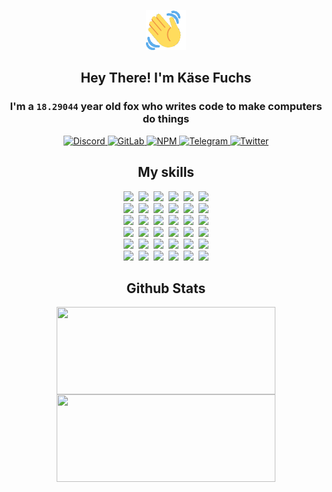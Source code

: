 <div><p align=center><img src=./resources/images/wave.gif width=64px height=64px></p><h2 align=center>Hey There! I'm Käse Fuchs</h2><h3 align=center>I'm a <code>18.29044</code> year old fox who writes code to make computers do things</h3><p align=center><a href=https://discord.com/users/507526681125322772><img alt=Discord src="https://img.shields.io/badge/Discord-5865F2?logo=discord&logoColor=white&style=flat-square#805e491efd05d2873b72855752d93cfd"> </a><a href=https://gitlab.com/kasefuchs><img alt=GitLab src="https://img.shields.io/badge/GitLab-330F63?logo=gitlab&logoColor=white&style=flat-square#805e491efd05d2873b72855752d93cfd"> </a><a href=https://npmjs.com/~kasefuchs><img alt=NPM src="https://img.shields.io/badge/NPM-CB3837?logo=npm&logoColor=white&style=flat-square#805e491efd05d2873b72855752d93cfd"> </a><a href=https://t.me/kasefuchs><img alt=Telegram src="https://img.shields.io/badge/Telegram-2CA5E0?logo=telegram&logoColor=white&style=flat-square#805e491efd05d2873b72855752d93cfd"> </a><a href=https://twitter.com/kasefuchs><img alt=Twitter src="https://img.shields.io/badge/Twitter-1DA1F2?logo=twitter&logoColor=white&style=flat-square#805e491efd05d2873b72855752d93cfd"></a></p><h2 align=center>My skills</h2><p align=center><a href=https://aws.amazon.com/ ><picture><source srcset="https://skillicons.dev/icons?i=aws&theme=dark#805e491efd05d2873b72855752d93cfd" media="(prefers-color-scheme: dark)"><source srcset="https://skillicons.dev/icons?i=aws&theme=light#805e491efd05d2873b72855752d93cfd" media="(prefers-color-scheme: light), (prefers-color-scheme: no-preference)"><img src="https://skillicons.dev/icons?i=aws&theme=light#805e491efd05d2873b72855752d93cfd"></picture></a>&nbsp;&nbsp;<a href=https://en.wikipedia.org/wiki/Bash_(Unix_shell)><picture><source srcset="https://skillicons.dev/icons?i=bash&theme=dark#805e491efd05d2873b72855752d93cfd" media="(prefers-color-scheme: dark)"><source srcset="https://skillicons.dev/icons?i=bash&theme=light#805e491efd05d2873b72855752d93cfd" media="(prefers-color-scheme: light), (prefers-color-scheme: no-preference)"><img src="https://skillicons.dev/icons?i=bash&theme=light#805e491efd05d2873b72855752d93cfd"></picture></a>&nbsp;&nbsp;<a href=https://discord.com/developers/docs><picture><source srcset="https://skillicons.dev/icons?i=bots&theme=dark#805e491efd05d2873b72855752d93cfd" media="(prefers-color-scheme: dark)"><source srcset="https://skillicons.dev/icons?i=bots&theme=light#805e491efd05d2873b72855752d93cfd" media="(prefers-color-scheme: light), (prefers-color-scheme: no-preference)"><img src="https://skillicons.dev/icons?i=bots&theme=light#805e491efd05d2873b72855752d93cfd"></picture></a>&nbsp;&nbsp;<a href=https://www.cloudflare.com/ ><picture><source srcset="https://skillicons.dev/icons?i=cloudflare&theme=dark#805e491efd05d2873b72855752d93cfd" media="(prefers-color-scheme: dark)"><source srcset="https://skillicons.dev/icons?i=cloudflare&theme=light#805e491efd05d2873b72855752d93cfd" media="(prefers-color-scheme: light), (prefers-color-scheme: no-preference)"><img src="https://skillicons.dev/icons?i=cloudflare&theme=light#805e491efd05d2873b72855752d93cfd"></picture></a>&nbsp;&nbsp;<a href=https://en.wikipedia.org/wiki/CSS><picture><source srcset="https://skillicons.dev/icons?i=css&theme=dark#805e491efd05d2873b72855752d93cfd" media="(prefers-color-scheme: dark)"><source srcset="https://skillicons.dev/icons?i=css&theme=light#805e491efd05d2873b72855752d93cfd" media="(prefers-color-scheme: light), (prefers-color-scheme: no-preference)"><img src="https://skillicons.dev/icons?i=css&theme=light#805e491efd05d2873b72855752d93cfd"></picture></a>&nbsp;&nbsp;<a href=https://www.docker.com/ ><picture><source srcset="https://skillicons.dev/icons?i=docker&theme=dark#805e491efd05d2873b72855752d93cfd" media="(prefers-color-scheme: dark)"><source srcset="https://skillicons.dev/icons?i=docker&theme=light#805e491efd05d2873b72855752d93cfd" media="(prefers-color-scheme: light), (prefers-color-scheme: no-preference)"><img src="https://skillicons.dev/icons?i=docker&theme=light#805e491efd05d2873b72855752d93cfd"></picture></a><br><a href=https://www.electronjs.org/ ><picture><source srcset="https://skillicons.dev/icons?i=electron&theme=dark#805e491efd05d2873b72855752d93cfd" media="(prefers-color-scheme: dark)"><source srcset="https://skillicons.dev/icons?i=electron&theme=light#805e491efd05d2873b72855752d93cfd" media="(prefers-color-scheme: light), (prefers-color-scheme: no-preference)"><img src="https://skillicons.dev/icons?i=electron&theme=light#805e491efd05d2873b72855752d93cfd"></picture></a>&nbsp;&nbsp;<a href=https://expressjs.com/ ><picture><source srcset="https://skillicons.dev/icons?i=express&theme=dark#805e491efd05d2873b72855752d93cfd" media="(prefers-color-scheme: dark)"><source srcset="https://skillicons.dev/icons?i=express&theme=light#805e491efd05d2873b72855752d93cfd" media="(prefers-color-scheme: light), (prefers-color-scheme: no-preference)"><img src="https://skillicons.dev/icons?i=express&theme=light#805e491efd05d2873b72855752d93cfd"></picture></a>&nbsp;&nbsp;<a href=https://www.figma.com/ ><picture><source srcset="https://skillicons.dev/icons?i=figma&theme=dark#805e491efd05d2873b72855752d93cfd" media="(prefers-color-scheme: dark)"><source srcset="https://skillicons.dev/icons?i=figma&theme=light#805e491efd05d2873b72855752d93cfd" media="(prefers-color-scheme: light), (prefers-color-scheme: no-preference)"><img src="https://skillicons.dev/icons?i=figma&theme=light#805e491efd05d2873b72855752d93cfd"></picture></a>&nbsp;&nbsp;<a href=https://firebase.google.com/ ><picture><source srcset="https://skillicons.dev/icons?i=firebase&theme=dark#805e491efd05d2873b72855752d93cfd" media="(prefers-color-scheme: dark)"><source srcset="https://skillicons.dev/icons?i=firebase&theme=light#805e491efd05d2873b72855752d93cfd" media="(prefers-color-scheme: light), (prefers-color-scheme: no-preference)"><img src="https://skillicons.dev/icons?i=firebase&theme=light#805e491efd05d2873b72855752d93cfd"></picture></a>&nbsp;&nbsp;<a href=https://flask.palletsprojects.com/ ><picture><source srcset="https://skillicons.dev/icons?i=flask&theme=dark#805e491efd05d2873b72855752d93cfd" media="(prefers-color-scheme: dark)"><source srcset="https://skillicons.dev/icons?i=flask&theme=light#805e491efd05d2873b72855752d93cfd" media="(prefers-color-scheme: light), (prefers-color-scheme: no-preference)"><img src="https://skillicons.dev/icons?i=flask&theme=light#805e491efd05d2873b72855752d93cfd"></picture></a>&nbsp;&nbsp;<a href=https://cloud.google.com/ ><picture><source srcset="https://skillicons.dev/icons?i=gcp&theme=dark#805e491efd05d2873b72855752d93cfd" media="(prefers-color-scheme: dark)"><source srcset="https://skillicons.dev/icons?i=gcp&theme=light#805e491efd05d2873b72855752d93cfd" media="(prefers-color-scheme: light), (prefers-color-scheme: no-preference)"><img src="https://skillicons.dev/icons?i=gcp&theme=light#805e491efd05d2873b72855752d93cfd"></picture></a><br><a href=https://git-scm.com/ ><picture><source srcset="https://skillicons.dev/icons?i=git&theme=dark#805e491efd05d2873b72855752d93cfd" media="(prefers-color-scheme: dark)"><source srcset="https://skillicons.dev/icons?i=git&theme=light#805e491efd05d2873b72855752d93cfd" media="(prefers-color-scheme: light), (prefers-color-scheme: no-preference)"><img src="https://skillicons.dev/icons?i=git&theme=light#805e491efd05d2873b72855752d93cfd"></picture></a>&nbsp;&nbsp;<a href=https://github.com/ ><picture><source srcset="https://skillicons.dev/icons?i=github&theme=dark#805e491efd05d2873b72855752d93cfd" media="(prefers-color-scheme: dark)"><source srcset="https://skillicons.dev/icons?i=github&theme=light#805e491efd05d2873b72855752d93cfd" media="(prefers-color-scheme: light), (prefers-color-scheme: no-preference)"><img src="https://skillicons.dev/icons?i=github&theme=light#805e491efd05d2873b72855752d93cfd"></picture></a>&nbsp;&nbsp;<a href=https://gitlab.com/ ><picture><source srcset="https://skillicons.dev/icons?i=gitlab&theme=dark#805e491efd05d2873b72855752d93cfd" media="(prefers-color-scheme: dark)"><source srcset="https://skillicons.dev/icons?i=gitlab&theme=light#805e491efd05d2873b72855752d93cfd" media="(prefers-color-scheme: light), (prefers-color-scheme: no-preference)"><img src="https://skillicons.dev/icons?i=gitlab&theme=light#805e491efd05d2873b72855752d93cfd"></picture></a>&nbsp;&nbsp;<a href=https://www.heroku.com/ ><picture><source srcset="https://skillicons.dev/icons?i=heroku&theme=dark#805e491efd05d2873b72855752d93cfd" media="(prefers-color-scheme: dark)"><source srcset="https://skillicons.dev/icons?i=heroku&theme=light#805e491efd05d2873b72855752d93cfd" media="(prefers-color-scheme: light), (prefers-color-scheme: no-preference)"><img src="https://skillicons.dev/icons?i=heroku&theme=light#805e491efd05d2873b72855752d93cfd"></picture></a>&nbsp;&nbsp;<a href=https://en.wikipedia.org/wiki/HTML><picture><source srcset="https://skillicons.dev/icons?i=html&theme=dark#805e491efd05d2873b72855752d93cfd" media="(prefers-color-scheme: dark)"><source srcset="https://skillicons.dev/icons?i=html&theme=light#805e491efd05d2873b72855752d93cfd" media="(prefers-color-scheme: light), (prefers-color-scheme: no-preference)"><img src="https://skillicons.dev/icons?i=html&theme=light#805e491efd05d2873b72855752d93cfd"></picture></a>&nbsp;&nbsp;<a href=https://en.wikipedia.org/wiki/JavaScript><picture><source srcset="https://skillicons.dev/icons?i=js&theme=dark#805e491efd05d2873b72855752d93cfd" media="(prefers-color-scheme: dark)"><source srcset="https://skillicons.dev/icons?i=js&theme=light#805e491efd05d2873b72855752d93cfd" media="(prefers-color-scheme: light), (prefers-color-scheme: no-preference)"><img src="https://skillicons.dev/icons?i=js&theme=light#805e491efd05d2873b72855752d93cfd"></picture></a><br><a href=https://en.wikipedia.org/wiki/Linux><picture><source srcset="https://skillicons.dev/icons?i=linux&theme=dark#805e491efd05d2873b72855752d93cfd" media="(prefers-color-scheme: dark)"><source srcset="https://skillicons.dev/icons?i=linux&theme=light#805e491efd05d2873b72855752d93cfd" media="(prefers-color-scheme: light), (prefers-color-scheme: no-preference)"><img src="https://skillicons.dev/icons?i=linux&theme=light#805e491efd05d2873b72855752d93cfd"></picture></a>&nbsp;&nbsp;<a href=https://mui.com/ ><picture><source srcset="https://skillicons.dev/icons?i=materialui&theme=dark#805e491efd05d2873b72855752d93cfd" media="(prefers-color-scheme: dark)"><source srcset="https://skillicons.dev/icons?i=materialui&theme=light#805e491efd05d2873b72855752d93cfd" media="(prefers-color-scheme: light), (prefers-color-scheme: no-preference)"><img src="https://skillicons.dev/icons?i=materialui&theme=light#805e491efd05d2873b72855752d93cfd"></picture></a>&nbsp;&nbsp;<a href=https://en.wikipedia.org/wiki/Markdown><picture><source srcset="https://skillicons.dev/icons?i=md&theme=dark#805e491efd05d2873b72855752d93cfd" media="(prefers-color-scheme: dark)"><source srcset="https://skillicons.dev/icons?i=md&theme=light#805e491efd05d2873b72855752d93cfd" media="(prefers-color-scheme: light), (prefers-color-scheme: no-preference)"><img src="https://skillicons.dev/icons?i=md&theme=light#805e491efd05d2873b72855752d93cfd"></picture></a>&nbsp;&nbsp;<a href=https://www.mongodb.com/ ><picture><source srcset="https://skillicons.dev/icons?i=mongodb&theme=dark#805e491efd05d2873b72855752d93cfd" media="(prefers-color-scheme: dark)"><source srcset="https://skillicons.dev/icons?i=mongodb&theme=light#805e491efd05d2873b72855752d93cfd" media="(prefers-color-scheme: light), (prefers-color-scheme: no-preference)"><img src="https://skillicons.dev/icons?i=mongodb&theme=light#805e491efd05d2873b72855752d93cfd"></picture></a>&nbsp;&nbsp;<a href=https://www.mysql.com/ ><picture><source srcset="https://skillicons.dev/icons?i=mysql&theme=dark#805e491efd05d2873b72855752d93cfd" media="(prefers-color-scheme: dark)"><source srcset="https://skillicons.dev/icons?i=mysql&theme=light#805e491efd05d2873b72855752d93cfd" media="(prefers-color-scheme: light), (prefers-color-scheme: no-preference)"><img src="https://skillicons.dev/icons?i=mysql&theme=light#805e491efd05d2873b72855752d93cfd"></picture></a>&nbsp;&nbsp;<a href=https://nextjs.org/ ><picture><source srcset="https://skillicons.dev/icons?i=nextjs&theme=dark#805e491efd05d2873b72855752d93cfd" media="(prefers-color-scheme: dark)"><source srcset="https://skillicons.dev/icons?i=nextjs&theme=light#805e491efd05d2873b72855752d93cfd" media="(prefers-color-scheme: light), (prefers-color-scheme: no-preference)"><img src="https://skillicons.dev/icons?i=nextjs&theme=light#805e491efd05d2873b72855752d93cfd"></picture></a><br><a href=https://nodejs.org/en/ ><picture><source srcset="https://skillicons.dev/icons?i=nodejs&theme=dark#805e491efd05d2873b72855752d93cfd" media="(prefers-color-scheme: dark)"><source srcset="https://skillicons.dev/icons?i=nodejs&theme=light#805e491efd05d2873b72855752d93cfd" media="(prefers-color-scheme: light), (prefers-color-scheme: no-preference)"><img src="https://skillicons.dev/icons?i=nodejs&theme=light#805e491efd05d2873b72855752d93cfd"></picture></a>&nbsp;&nbsp;<a href=https://www.postgresql.org/ ><picture><source srcset="https://skillicons.dev/icons?i=postgres&theme=dark#805e491efd05d2873b72855752d93cfd" media="(prefers-color-scheme: dark)"><source srcset="https://skillicons.dev/icons?i=postgres&theme=light#805e491efd05d2873b72855752d93cfd" media="(prefers-color-scheme: light), (prefers-color-scheme: no-preference)"><img src="https://skillicons.dev/icons?i=postgres&theme=light#805e491efd05d2873b72855752d93cfd"></picture></a>&nbsp;&nbsp;<a href=https://learn.microsoft.com/en-us/powershell/ ><picture><source srcset="https://skillicons.dev/icons?i=powershell&theme=dark#805e491efd05d2873b72855752d93cfd" media="(prefers-color-scheme: dark)"><source srcset="https://skillicons.dev/icons?i=powershell&theme=light#805e491efd05d2873b72855752d93cfd" media="(prefers-color-scheme: light), (prefers-color-scheme: no-preference)"><img src="https://skillicons.dev/icons?i=powershell&theme=light#805e491efd05d2873b72855752d93cfd"></picture></a>&nbsp;&nbsp;<a href=https://www.python.org/ ><picture><source srcset="https://skillicons.dev/icons?i=py&theme=dark#805e491efd05d2873b72855752d93cfd" media="(prefers-color-scheme: dark)"><source srcset="https://skillicons.dev/icons?i=py&theme=light#805e491efd05d2873b72855752d93cfd" media="(prefers-color-scheme: light), (prefers-color-scheme: no-preference)"><img src="https://skillicons.dev/icons?i=py&theme=light#805e491efd05d2873b72855752d93cfd"></picture></a>&nbsp;&nbsp;<a href=https://www.raspberrypi.org/ ><picture><source srcset="https://skillicons.dev/icons?i=raspberrypi&theme=dark#805e491efd05d2873b72855752d93cfd" media="(prefers-color-scheme: dark)"><source srcset="https://skillicons.dev/icons?i=raspberrypi&theme=light#805e491efd05d2873b72855752d93cfd" media="(prefers-color-scheme: light), (prefers-color-scheme: no-preference)"><img src="https://skillicons.dev/icons?i=raspberrypi&theme=light#805e491efd05d2873b72855752d93cfd"></picture></a>&nbsp;&nbsp;<a href=https://reactjs.org/ ><picture><source srcset="https://skillicons.dev/icons?i=react&theme=dark#805e491efd05d2873b72855752d93cfd" media="(prefers-color-scheme: dark)"><source srcset="https://skillicons.dev/icons?i=react&theme=light#805e491efd05d2873b72855752d93cfd" media="(prefers-color-scheme: light), (prefers-color-scheme: no-preference)"><img src="https://skillicons.dev/icons?i=react&theme=light#805e491efd05d2873b72855752d93cfd"></picture></a><br><a href=https://redux.js.org/ ><picture><source srcset="https://skillicons.dev/icons?i=redux&theme=dark#805e491efd05d2873b72855752d93cfd" media="(prefers-color-scheme: dark)"><source srcset="https://skillicons.dev/icons?i=redux&theme=light#805e491efd05d2873b72855752d93cfd" media="(prefers-color-scheme: light), (prefers-color-scheme: no-preference)"><img src="https://skillicons.dev/icons?i=redux&theme=light#805e491efd05d2873b72855752d93cfd"></picture></a>&nbsp;&nbsp;<a href=https://en.wikipedia.org/wiki/Regular_expression><picture><source srcset="https://skillicons.dev/icons?i=regex&theme=dark#805e491efd05d2873b72855752d93cfd" media="(prefers-color-scheme: dark)"><source srcset="https://skillicons.dev/icons?i=regex&theme=light#805e491efd05d2873b72855752d93cfd" media="(prefers-color-scheme: light), (prefers-color-scheme: no-preference)"><img src="https://skillicons.dev/icons?i=regex&theme=light#805e491efd05d2873b72855752d93cfd"></picture></a>&nbsp;&nbsp;<a href=https://en.wikipedia.org/wiki/Sass_(stylesheet_language)><picture><source srcset="https://skillicons.dev/icons?i=sass&theme=dark#805e491efd05d2873b72855752d93cfd" media="(prefers-color-scheme: dark)"><source srcset="https://skillicons.dev/icons?i=sass&theme=light#805e491efd05d2873b72855752d93cfd" media="(prefers-color-scheme: light), (prefers-color-scheme: no-preference)"><img src="https://skillicons.dev/icons?i=sass&theme=light#805e491efd05d2873b72855752d93cfd"></picture></a>&nbsp;&nbsp;<a href=https://www.typescriptlang.org/ ><picture><source srcset="https://skillicons.dev/icons?i=ts&theme=dark#805e491efd05d2873b72855752d93cfd" media="(prefers-color-scheme: dark)"><source srcset="https://skillicons.dev/icons?i=ts&theme=light#805e491efd05d2873b72855752d93cfd" media="(prefers-color-scheme: light), (prefers-color-scheme: no-preference)"><img src="https://skillicons.dev/icons?i=ts&theme=light#805e491efd05d2873b72855752d93cfd"></picture></a>&nbsp;&nbsp;<a href=https://unity.com/ ><picture><source srcset="https://skillicons.dev/icons?i=unity&theme=dark#805e491efd05d2873b72855752d93cfd" media="(prefers-color-scheme: dark)"><source srcset="https://skillicons.dev/icons?i=unity&theme=light#805e491efd05d2873b72855752d93cfd" media="(prefers-color-scheme: light), (prefers-color-scheme: no-preference)"><img src="https://skillicons.dev/icons?i=unity&theme=light#805e491efd05d2873b72855752d93cfd"></picture></a>&nbsp;&nbsp;<a href=https://workers.cloudflare.com/ ><picture><source srcset="https://skillicons.dev/icons?i=workers&theme=dark#805e491efd05d2873b72855752d93cfd" media="(prefers-color-scheme: dark)"><source srcset="https://skillicons.dev/icons?i=workers&theme=light#805e491efd05d2873b72855752d93cfd" media="(prefers-color-scheme: light), (prefers-color-scheme: no-preference)"><img src="https://skillicons.dev/icons?i=workers&theme=light#805e491efd05d2873b72855752d93cfd"></picture></a><br></p><h2 align=center>Github Stats</h2><p align=center><picture><source srcset="https://github-readme-stats-kasefuchs.vercel.app/api/?count_private=true&hide_border=true&hide_rank=true&line_height=20&hide_title=true&username=Kasefuchs&theme=dark#805e491efd05d2873b72855752d93cfd" media="(prefers-color-scheme: dark)"><source srcset="https://github-readme-stats-kasefuchs.vercel.app/api/?count_private=true&hide_border=true&hide_rank=true&line_height=20&hide_title=true&username=Kasefuchs&theme=light#805e491efd05d2873b72855752d93cfd" media="(prefers-color-scheme: light), (prefers-color-scheme: no-preference)"><img align=middle width=350 height=140 src="https://github-readme-stats-kasefuchs.vercel.app/api/?count_private=true&hide_border=true&hide_rank=true&line_height=20&hide_title=true&username=Kasefuchs&theme=light#805e491efd05d2873b72855752d93cfd"></picture><picture><source srcset="https://github-readme-stats-kasefuchs.vercel.app/api/top-langs/?count_private=true&hide_border=true&layout=compact&username=Kasefuchs&theme=dark#805e491efd05d2873b72855752d93cfd" media="(prefers-color-scheme: dark)"><source srcset="https://github-readme-stats-kasefuchs.vercel.app/api/top-langs/?count_private=true&hide_border=true&layout=compact&username=Kasefuchs&theme=light#805e491efd05d2873b72855752d93cfd" media="(prefers-color-scheme: light), (prefers-color-scheme: no-preference)"><img align=middle width=350 height=140 src="https://github-readme-stats-kasefuchs.vercel.app/api/top-langs/?count_private=true&hide_border=true&layout=compact&username=Kasefuchs&theme=light#805e491efd05d2873b72855752d93cfd"></picture></p><img src="https://hit.yhype.me/github/profile?user_id=64592097#805e491efd05d2873b72855752d93cfd" alt=""></div>